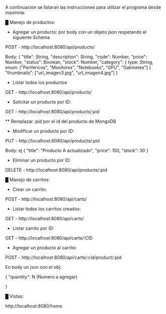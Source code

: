 A continuacion se listaran las instrucciones para utilizar el programa desde insomnia:

█ Manejo de productos:

- Agregar un producto: por body con un objeto json respetando el siguiente Schema

POST - http://localhost:8080/api/products/

Body:
{
        "title": String,
        "description": String,
        "code": Number,
        "price": Number,
        "status": Boolean,
        "stock": Number,
        "category": {
            type: String,
            enum: ["Perifericos", "Monitores", "Notebooks", "GPU", "Gabinetes"]
        }
        "thumbnails": ["url_imagen3.jpg", "url_imagen4.jpg"]
}


- Listar todos los productos

GET - http://localhost:8080/api/products/


- Solicitar un producto por ID:

GET - http://localhost:8080/api/products/:pid  

** Remplazar :pid por el id del producto de MongoDB





- Modificar un producto por ID:

PUT - http://localhost:8080/api/products/:pid

Body: ej
{
    "title": "Producto A actualizado",
    "price": 150,
    "stock": 30
}




- Eliminar un producto por ID:

DELETE - http://localhost:8080/api/products/:pid


█ Manejo de carritos:


- Crear un carrito:

POST - http://localhost:8080/api/carts/


- Listar todos los carritos creados:

GET - http://localhost:8080/api/carts/


- Listar carrito por ID:

GET - http://localhost:8080/api/carts/:CID



- Agregar un producto al carrito:

POST - http://localhost:8080/api/carts/:cid/product/:pid

En body un json con el obj:

{
	    "quantity": N     (Numero a agregar)

}


█ Vistas:

http://localhost:8080/home